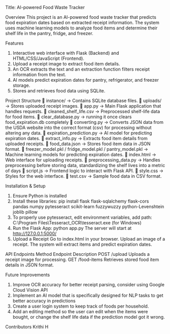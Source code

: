Title: AI-powered Food Waste Tracker

Overview
This project is an AI-powered food waste tracker that predicts food expiration dates based on extracted receipt information. The system uses machine learning models to analyze food items and determine their shelf life in the pantry, fridge, and freezer.

Features
1. Interactive web interface with Flask (Backend) and HTML/CSS/JavaScript (Frontend).
2. Upload a receipt image to extract food item details.
3. An OCR extracts the text and an extraction function filters receipt information from the text.
4. AI models predict expiration dates for pantry, refrigerator, and freezer storage.
5. Stores and retrieves food data using SQLite.

Project Structure
📂 instance/ → Contains SQLite database files.
📂 uploads/ → Stores uploaded receipt images.
📄 app.py → Main Flask application that handles requests.
📄 cleaned_shelf_life.csv → Preprocessed shelf-life data for food items.
📄 clear_database.py → running it once clears food_expiration.db completely
📄 converting.py → Converts JSON data from the USDA website into the correct format (csv) for processing without altering any data.
📄 expiration_prediction.py → AI model for predicting expiration dates.
📄 extract_info.py → Extracts food item details from uploaded receipts.
📄 food_data.json → Stores food item data in JSON format.
📄 freezer_model.pkl / fridge_model.pkl / pantry_model.pkl → Machine learning models for predicting expiration dates.
📄 index.html → Web interface for uploading receipts.
📄 preprocessing_data.py → Handles preprocessing before storing data, standardizing the shelf lives into a metric of days
📄 script.js → Frontend logic to interact with Flask API.
📄 style.css → Styles for the web interface.
📄 test.csv → Sample food data in CSV format.

Installation & Setup
1. Ensure Python is installed
2. Install these libraries: pip install flask flask-sqlalchemy flask-cors pandas numpy pytesseract scikit-learn fuzzywuzzy python-Levenshtein joblib pillow
3. To properly use pytesseract, edit environment variables, add path: C:\Program Files\Tesseract_OCR\tesseract.exe (for Windows)
3. Run the Flask App: python app.py
The server will start at http://127.0.0.1:5000/
4. Upload a Receipt
Go to index.html in your browser.
Upload an image of a receipt.
The system will extract items and predict expiration dates.

API Endpoints
Method Endpoint	Description
POST	/upload	Uploads a receipt image for processing.
GET	/food-items	Retrieves stored food item details in JSON format.

Future Improvements
1. Improve OCR accuracy for better receipt parsing, consider using Google Cloud Vision API
2. Implement an AI model that is specifically designed for NLP tasks to get better accuracy in predictions
2. Create a user login system to keep track of foods per household.
3. Add an editing method so the user can edit when the items were bought, or change the shelf life data if the prediction model got it wrong.

Contributors
Krithi H 
